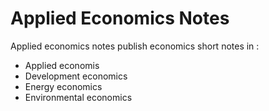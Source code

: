 # Applied Economics Notes 
Applied economics notes publish economics short notes in :
* Applied economis
* Development economics
* Energy economics
* Environmental economics
